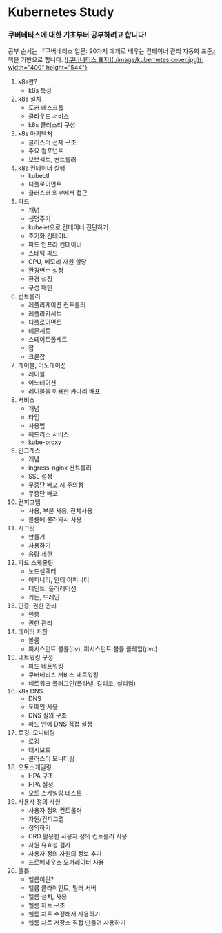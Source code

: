 Kubernetes Study
===

### 쿠버네티스에 대한 기초부터 공부하려고 합니다!

공부 순서는 『쿠버네티스 입문: 90가지 예제로 배우는 컨테이너 관리 자동화 표준』 책을 기반으로 합니다.
[![쿠버네티스 표지](./image/kubernetes cover.jpg){: width="400" height="544"}](https://github.com/dybooksIT/kubernetes-book/blob/master/readme/cover.jpg)


1. k8s란?
    - k8s 특징
2. k8s 설치
    - 도커 데스크톱
    - 클라우드 서비스
    - k8s 클러스터 구성
3. k8s 아키텍처
    - 클러스터 전체 구조
    - 주요 컴포넌트
    - 오브젝트, 컨트롤러
4. k8s 컨테이너 실행
    - kubectl
    - 디플로이먼트
    - 클러스터 외부에서 접근
5. 파드
    - 개념
    - 생명주기
    - kubelet으로 컨테이너 진단하기
    - 초기화 컨테이너
    - 파드 인프라 컨테이너
    - 스태틱 파드
    - CPU, 메모리 자원 할당
    - 환경변수 설정
    - 환경 설정
    - 구성 패턴
6. 컨트롤러
    - 레플리케이션 컨트롤러
    - 레플리카세트
    - 디플로이먼트
    - 데몬세트
    - 스테이트풀세트
    - 잡
    - 크론잡
7. 레이블, 어노테이션
    - 레이블
    - 어노테이션
    - 레이블을 이용한 카나리 배포
8. 서비스
    - 개념
    - 타입
    - 사용법
    - 헤드리스 서비스
    - kube-proxy
9. 인그레스
    - 개념
    - ingress-nginx 컨트롤러
    - SSL 설정
    - 무중단 배포 시 주의점
    - 무중단 배포
10. 컨피그맵
    - 사용, 부분 사용, 전체사용
    - 볼륨에 불러와서 사용
11. 시크릿
    - 만들기
    - 사용하기
    - 용량 제한
12. 파드 스케줄링
    - 노드셀렉터
    - 어피니티, 안티 어피니티
    - 테인트, 톨러레이션
    - 커든, 드레인
13. 인증, 권한 관리
    - 인증
    - 권한 관리
14. 데이터 저장
    - 볼륨
    - 퍼시스턴트 볼륨(pv), 퍼시스턴트 볼륨 클레임(pvc)
15. 네트워킹 구성
    - 파드 네트워킹
    - 쿠버네티스 서비스 네트워킹
    - 네트워크 플러그인(플라넬, 칼리코, 실리엄)
16. k8s DNS
    - DNS
    - 도메인 사용
    - DNS 질의 구조
    - 파드 안에 DNS 직접 설정
17. 로깅, 모니터링
    - 로깅
    - 대시보드
    - 클러스터 모니터링
18. 오토스케일링
    - HPA 구조
    - HPA 설정
    - 오토 스케일링 테스트
19. 사용자 정의 자원
    - 사용자 정의 컨트롤러
    - 자원/컨피그맵
    - 정의하기
    - CRD 활용한 사용자 정의 컨트롤러 사용
    - 자원 유효성 검사
    - 사용자 정의 자원의 정보 추가
    - 프로메테우스 오퍼레이터 사용
20. 헬름
    - 헬름이란?
    - 헬름 클라이언트, 틸러 서버
    - 헬름 설치, 사용
    - 헬름 차트 구조
    - 헬름 차트 수정해서 사용하기
    - 헬름 차트 저장소 직접 만들어 사용하기
